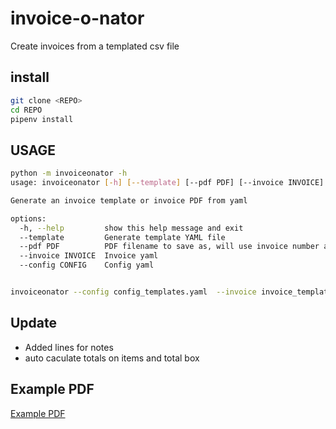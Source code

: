 # invoice-o-nator
Create invoices from a templated csv file


## install

```bash
git clone <REPO>
cd REPO
pipenv install
```

## USAGE

```bash
python -m invoiceonator -h
usage: invoiceonator [-h] [--template] [--pdf PDF] [--invoice INVOICE] [--config CONFIG]

Generate an invoice template or invoice PDF from yaml

options:
  -h, --help         show this help message and exit
  --template         Generate template YAML file
  --pdf PDF          PDF filename to save as, will use invoice number as default filename
  --invoice INVOICE  Invoice yaml
  --config CONFIG    Config yaml


invoiceonator --config config_templates.yaml  --invoice invoice_templates.yaml --pdf invoice.pdf
```

## Update

- Added lines for notes
- auto caculate totals on items and total box

## Example PDF

[Example PDF](./INV001.pdf)
